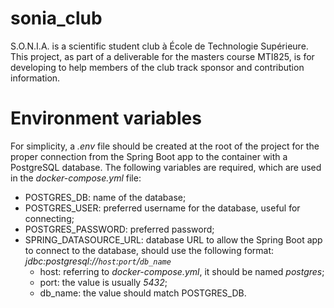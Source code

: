 # sonia_club
S.O.N.I.A. is a scientific student club à École de Technologie Supérieure. This project, as part of a deliverable for the masters course MTI825, is for developing to help members of the club track sponsor and contribution information.

# Environment variables
For simplicity, a _.env_ file should be created at the root of the project for the proper connection from the Spring Boot app to the container with a PostgreSQL database. The following variables are required, which are used in the _docker-compose.yml_ file:
- POSTGRES_DB: name of the database;
- POSTGRES_USER: preferred username for the database, useful for connecting;
- POSTGRES_PASSWORD: preferred password;
- SPRING_DATASOURCE_URL: database URL to allow the Spring Boot app to connect to the database, should use the following format: *jdbc:postgresql://`host`:`port`/`db_name`*
  - host: referring to _docker-compose.yml_, it should be named *postgres*;
  - port: the value is usually *5432*;
  - db_name: the value should match POSTGRES_DB.
